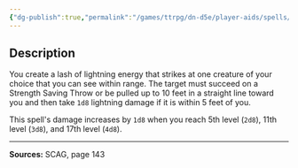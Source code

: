 ```yaml
---
{"dg-publish":true,"permalink":"/games/ttrpg/dn-d5e/player-aids/spells/cantrips/lightning-lure/","tags":["TTRPG/DND/5e","verbal","damage","Spell"],"noteIcon":""}
---
```



## Description
You create a lash of lightning energy that strikes at one creature of your choice that you can see within range.
The target must succeed on a Strength Saving Throw or be pulled up to 10 feet in a straight line toward you and then take `1d8` lightning damage if it is within 5 feet of you.

This spell's damage increases by `1d8` when you reach 5th level (`2d8`), 11th level (`3d8`), and 17th level (`4d8`).

---

**Sources:** SCAG, page 143
